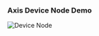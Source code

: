 ### Axis Device Node Demo
![Device Node](https://github.com/pandosme/flows/blob/8f87d4ccab91a57db5c3281ca143d2f1bc20453f/Axis%20Device%20Node/Axis%20Device%20Node.JPG)
